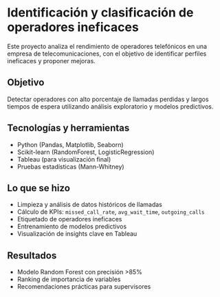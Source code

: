 # Identificación y clasificación de operadores ineficaces

Este proyecto analiza el rendimiento de operadores telefónicos en una empresa de telecomunicaciones, con el objetivo de identificar perfiles ineficaces y proponer mejoras.

## Objetivo
Detectar operadores con alto porcentaje de llamadas perdidas y largos tiempos de espera utilizando análisis exploratorio y modelos predictivos.

## Tecnologías y herramientas
- Python (Pandas, Matplotlib, Seaborn)
- Scikit-learn (RandomForest, LogisticRegression)
- Tableau (para visualización final)
- Pruebas estadísticas (Mann-Whitney)

## Lo que se hizo
- Limpieza y análisis de datos históricos de llamadas
- Cálculo de KPIs: `missed_call_rate`, `avg_wait_time`, `outgoing_calls`
- Etiquetado de operadores ineficaces
- Entrenamiento de modelos predictivos
- Visualización de insights clave en Tableau

## Resultados
- Modelo Random Forest con precisión >85%
- Ranking de importancia de variables
- Recomendaciones prácticas para supervisores
